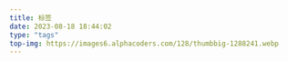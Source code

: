 ```yaml
---
title: 标签
date: 2023-08-18 18:44:02
type: "tags"
top-img: https://images6.alphacoders.com/128/thumbbig-1288241.webp
---
```

